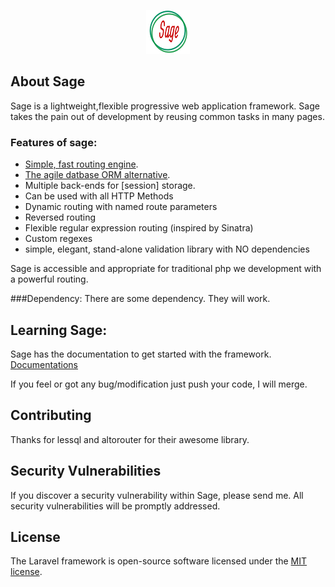 <p align="center"><img src="https://github.com/kabircse/sage/blob/master/sage-logo.jpg"></p>

## About Sage

Sage is a lightweight,flexible progressive web application framework. Sage takes the pain out of development by reusing common tasks in many pages.

### Features of sage:
- [Simple, fast routing engine](altorouter).
- [The agile datbase ORM alternative](LessQL).
- Multiple back-ends for [session] storage.
- Can be used with all HTTP Methods
- Dynamic routing with named route parameters
- Reversed routing
- Flexible regular expression routing (inspired by Sinatra)
- Custom regexes
- simple, elegant, stand-alone validation library with NO dependencies

Sage is accessible and appropriate for traditional php we development with 
a powerful routing.

###Dependency:
   There are some dependency. They will work.
    

## Learning Sage:
Sage has the documentation to get started with the framework.
 [Documentations](https://github.com/kabircse/sage/blob/master/docs.md)

If you feel or got any bug/modification just push your code, I will merge.

## Contributing

Thanks for lessql and altorouter for their awesome library.

## Security Vulnerabilities

If you discover a security vulnerability within Sage, please send me. All security vulnerabilities will be promptly addressed.

## License

The Laravel framework is open-source software licensed under the [MIT license](https://opensource.org/licenses/MIT).

